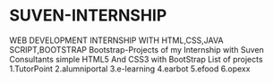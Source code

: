 # SUVEN-INTERNSHIP
WEB DEVELOPMENT INTERNSHIP WITH HTML,CSS,JAVA SCRIPT,BOOTSTRAP
Bootstrap-Projects of my Internship with Suven Consultants
simple HTML5 And CSS3 with BootStrap
List of projects
1.TutorPoint
2.alumniportal
3.e-learning
4.earbot
5.efood
6.opexx
